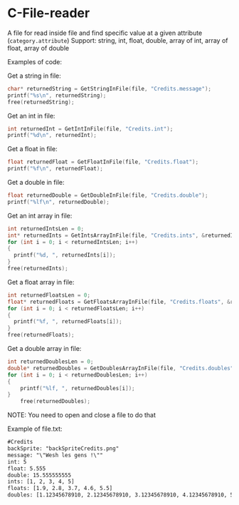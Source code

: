 # C-File-reader

A file for read inside file and find specific value at a given attribute (```category.attribute```)
Support: string, int, float, double, array of int, array of float, array of double

Examples of code:

  Get a string in file:
  ```c
char* returnedString = GetStringInFile(file, "Credits.message");
printf("%s\n", returnedString);
free(returnedString);
  ```

  Get an int in file:
  ```c
int returnedInt = GetIntInFile(file, "Credits.int");
printf("%d\n", returnedInt);
  ```

  Get a float in file:
  ```c
float returnedFloat = GetFloatInFile(file, "Credits.float");
printf("%f\n", returnedFloat);
  ```

  Get a double in file:
  ```c
float returnedDouble = GetDoubleInFile(file, "Credits.double");
printf("%lf\n", returnedDouble);
  ```

  Get an int array in file:
  ```c
int returnedIntsLen = 0;
int* returnedInts = GetIntsArrayInFile(file, "Credits.ints", &returnedIntsLen);
for (int i = 0; i < returnedIntsLen; i++)
{
	printf("%d, ", returnedInts[i]);
}
free(returnedInts);
  ```

  Get a float array in file:
  ```c
int returnedFloatsLen = 0;
float* returnedFloats = GetFloatsArrayInFile(file, "Credits.floats", &returnedFloatsLen);
for (int i = 0; i < returnedFloatsLen; i++)
{
	printf("%f, ", returnedFloats[i]);
}
free(returnedFloats);
  ```

  Get a double array in file:
```c
int returnedDoublesLen = 0;
double* returnedDoubles = GetDoublesArrayInFile(file, "Credits.doubles", &returnedDoublesLen);
for (int i = 0; i < returnedDoublesLen; i++)
{
	printf("%lf, ", returnedDoubles[i]);
}
	free(returnedDoubles);
  ```
  
NOTE: You need to open and close a file to do that

Example of file.txt:

```txt
#Credits
backSprite: "backSpriteCredits.png"
message: "\"Wesh les gens !\""
int: 5
float: 5.555
double: 15.555555555
ints: [1, 2, 3, 4, 5]
floats: [1.9, 2.8, 3.7, 4.6, 5.5]
doubles: [1.12345678910, 2.12345678910, 3.12345678910, 4.12345678910, 5.12345678910]
```
